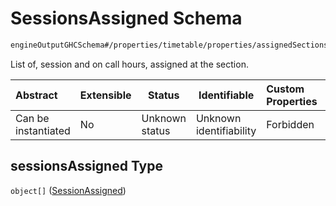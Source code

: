 # SessionsAssigned Schema

```txt
engineOutputGHCSchema#/properties/timetable/properties/assignedSections/items/properties/sessionsAssigned
```

List of, session and on call hours, assigned at the section.


| Abstract            | Extensible | Status         | Identifiable            | Custom Properties | Additional Properties | Access Restrictions | Defined In                                                                     |
| :------------------ | ---------- | -------------- | ----------------------- | :---------------- | --------------------- | ------------------- | ------------------------------------------------------------------------------ |
| Can be instantiated | No         | Unknown status | Unknown identifiability | Forbidden         | Allowed               | none                | [ghcOutput.schema.json\*](../out/ghcOutput.schema.json "open original schema") |

## sessionsAssigned Type

`object[]` ([SessionAssigned](ghcoutput-properties-generatedjsontimetable-properties-assignedsections-assignedsection-properties-sessionsassigned-sessionassigned.md))
